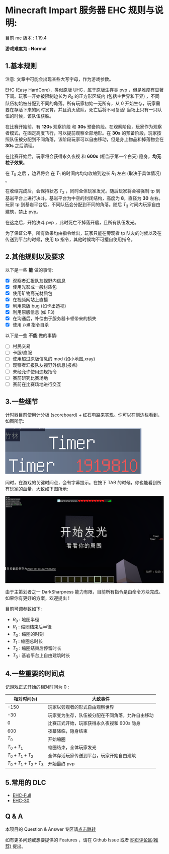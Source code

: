 # Minecraft Impart 服务器 EHC 规则与说明:

目前 mc 版本 : 1.19.4

**游戏难度为   : Normal**

## 1.基本规则

注意: 文章中可能会出现某些大写字母，作为游戏参数。

EHC (Easy HardCore)，类似原版 UHC，属于原版生存类 pvp ，但是难度有显著下调。玩家一开始被限制边长为 $R_0$ 的正方形区域内 (包括主世界和下界) ，不同队伍初始被分配到不同的角落。所有玩家初始一无所有，从 0 开始生存，玩家需要在存活下来的同时发育，并且消灭敌队，死亡后将不可复活! 当场上只有一只队伍的时候，该队伍获胜。

在比赛开始前，有 **120s** 观察阶段 和 **30s** 预备阶段。在观察阶段，玩家作为观察者模式，在固定高度飞行，可以提前观察全部地形。在 **30s** 的预备阶段，玩家按照队伍被分配到不同角落，该阶段玩家可以自由移动，但是身上物品和掉落物会在 **30s** 之后清理。

在比赛开始后，玩家将会获得永久夜视 和 **600s** (相当于第一个白天) 隐身，**均无粒子效果**。

在 $T_0$ 之后 ，边界将会 在 $T_1$ 的时间内均匀收缩到边长 $R_1$ 左右 (取决于具体情况) 。

在收缩完成后，会保持状态 $T_2$ ，同时全体玩家发光。随后玩家将会被强制 tp 到基岩平台上进行决斗。基岩平台为中空的封闭结构，高度为 **8**，直径为 **30** 左右。玩家 tp 到基岩平台后，不同队伍会分配到不同的角落。随后 $T_3$ 时间内玩家自由建筑，禁止 pvp。

在这之后，开始决斗 pvp ，此时死亡不掉落开启，且所有队伍发光。

为了保证公平，所有效果均由指令给出，玩家只能在旁观者 tp 队友的时候以及在传送到平台的时候，使用 tp 指令，其他时候均不可擅自使用指令。

## 2.其他规则以及要求

以下是一些 **能** 做的事情:

* [X] 观察者汇报队友视野内信息
* [X] 使用光影或一般材质包
* [X] 使用矿物高光材质包
* [X] 在视频网站上直播
* [X] 利用原版 bug (如卡出透视)
* [X] 利用原版信息 (如 F3)
* [X] 在沟通后，补偿由于服务器卡顿带来的损失
* [X] 使用 /kill 指令自杀

以下是一些 **不能** 做的事情:

* [ ] 村民交易
* [ ] 卡服/崩服
* [ ] 使用超过原版信息的 mod (如小地图,xray)
* [ ] 观察者汇报队友视野外信息(报点)
* [ ] 未经允许使用违规指令
* [ ] 赛前研究比赛场地
* [ ] 赛前在比赛场地进行交互

## 3.一些细节

计时器目前使用计分板 (scoreboard) + 红石电路来实现。你可以在侧边栏看到，如图所示:

![计时器](image/rules/1692800746875.png)

同时，在游戏的关键时间点，会有字幕提示。在按下 TAB 的时候，你也能看到所有玩家的血量，大致如下图所示:

![1692802219923](image/rules/1692802219923.png)

由于主策划者之一 DarkSharpness 能力有限，目前所有指令是由命令方块完成。如果你有更好的方案，欢迎提出 !

目前可调参数如下:

- $R_0$ : 地图半径
- $R_1$ : 缩圈结束后半径
- $T_0$ : 缩圈的时刻
- $T_1$ : 缩圈总时长
- $T_2$ : 缩圈结束后停留时长
- $T_3$ : 基岩平台上自由建筑时长

## 4.一些重要的时间点

记游戏正式开始的相对时间为 0 :

| 相对时间(s)           | 大致事件                                         |
| --------------------- | ------------------------------------------------ |
| -150                  | 玩家以旁观者的形式自由观察世界                   |
| -30                   | 玩家变为生存，队伍被分配在不同角落，允许自由移动 |
| 0                     | 比赛正式开始，玩家获得永久夜视和 600s 隐身       |
| 600                   | 夜幕降临，隐身结束                               |
| $T_0$               | 开始缩圈                                         |
| $T_0+T_1$           | 缩圈结束，全体玩家发光                           |
| $T_0+T_1+T_2$       | 全体存活玩家传送到平台，玩家开始自由建筑         |
| $T_0+T_1+T_2 + T_3$ | 开始最终 pvp                                     |

## 5.常用的 DLC

- [EHC-Full](full.md)
- [EHC-30](30.md)

## Q & A

本项目的 Question & Answer 专区请[点击跳转](issue.md)

如有更多问题或想要提供的 Features ，请在 Github Issue 或者 [网页评论区(推荐)](https://darksharpness.github.io/mcImpart) 提出。
